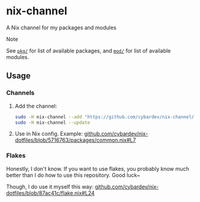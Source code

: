# nix-channel

A Nix channel for my packages and modules

> [!NOTE]
> See [`pkg/`](./pkg) for list of available packages, and [`mod/`](./mod) for list of available modules.

## Usage

### Channels

1. Add the channel:

    ```sh
    sudo -H nix-channel --add "https://github.com/cybardev/nix-channel/archive/main.tar.gz" cypkgs
    sudo -H nix-channel --update
    ```

2. Use in Nix config. Example: [github.com/cybardev/nix-dotfiles/blob/5716763/packages/common.nix#L7](<https://github.com/cybardev/nix-dotfiles/blob/571676319abbd5da3e81c750a7e7ef833e389115/packages/common.nix#L7>)

### Flakes

Honestly, I don't know. If you want to use flakes, you probably know much better than I do how to use this repository. Good luck~

Though, I do use it myself this way: [github.com/cybardev/nix-dotfiles/blob/87ac41c/flake.nix#L24](<https://github.com/cybardev/nix-dotfiles/blob/87ac41c388b815ee771dc58023610b4eaf04463f/flake.nix#L24>)
